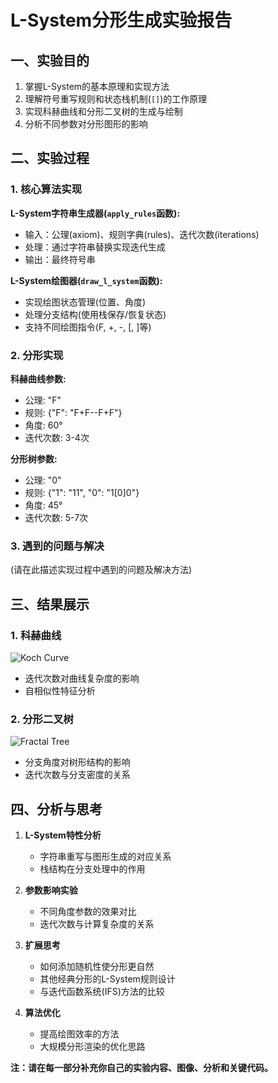 # L-System分形生成实验报告

## 一、实验目的

1. 掌握L-System的基本原理和实现方法
2. 理解符号重写规则和状态栈机制(`[]`)的工作原理
3. 实现科赫曲线和分形二叉树的生成与绘制
4. 分析不同参数对分形图形的影响

## 二、实验过程

### 1. 核心算法实现

**L-System字符串生成器(`apply_rules`函数):**
- 输入：公理(axiom)、规则字典(rules)、迭代次数(iterations)
- 处理：通过字符串替换实现迭代生成
- 输出：最终符号串

**L-System绘图器(`draw_l_system`函数):**
- 实现绘图状态管理(位置、角度)
- 处理分支结构(使用栈保存/恢复状态)
- 支持不同绘图指令(F, +, -, [, ]等)

### 2. 分形实现

**科赫曲线参数:**
- 公理: "F"
- 规则: {"F": "F+F--F+F"}
- 角度: 60°
- 迭代次数: 3-4次

**分形树参数:**
- 公理: "0" 
- 规则: {"1": "11", "0": "1[0]0"}
- 角度: 45°
- 迭代次数: 5-7次

### 3. 遇到的问题与解决

(请在此描述实现过程中遇到的问题及解决方法)

## 三、结果展示

### 1. 科赫曲线
![Koch Curve](l_system_koch.png)
- 迭代次数对曲线复杂度的影响
- 自相似性特征分析

### 2. 分形二叉树 
![Fractal Tree](fractal_tree.png)
- 分支角度对树形结构的影响
- 迭代次数与分支密度的关系

## 四、分析与思考

1. **L-System特性分析**
   - 字符串重写与图形生成的对应关系
   - 栈结构在分支处理中的作用

2. **参数影响实验**
   - 不同角度参数的效果对比
   - 迭代次数与计算复杂度的关系

3. **扩展思考**
   - 如何添加随机性使分形更自然
   - 其他经典分形的L-System规则设计
   - 与迭代函数系统(IFS)方法的比较

4. **算法优化**
   - 提高绘图效率的方法
   - 大规模分形渲染的优化思路

**注：请在每一部分补充你自己的实验内容、图像、分析和关键代码。**
